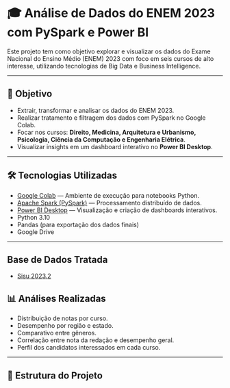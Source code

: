 # 🎓 Análise de Dados do ENEM 2023 com PySpark e Power BI

Este projeto tem como objetivo explorar e visualizar os dados do Exame Nacional do Ensino Médio (ENEM) 2023 com foco em seis cursos de alto interesse, utilizando tecnologias de Big Data e Business Intelligence.

---

## 📌 Objetivo

- Extrair, transformar e analisar os dados do ENEM 2023.
- Realizar tratamento e filtragem dos dados com PySpark no Google Colab.
- Focar nos cursos: **Direito, Medicina, Arquitetura e Urbanismo, Psicologia, Ciência da Computação e Engenharia Elétrica**.
- Visualizar insights em um dashboard interativo no **Power BI Desktop**.

---

## 🛠️ Tecnologias Utilizadas

- [Google Colab](https://colab.research.google.com/) — Ambiente de execução para notebooks Python.
- [Apache Spark (PySpark)](https://spark.apache.org/docs/latest/api/python/) — Processamento distribuído de dados.
- [Power BI Desktop](https://powerbi.microsoft.com/) — Visualização e criação de dashboards interativos.
- Python 3.10
- Pandas (para exportação dos dados finais)
- Google Drive

---
## Base de Dados Tratada
- [Sisu 2023.2](https://docs.google.com/spreadsheets/d/1FIrcJlatzRoxwVhOIqJnegcOl4xkUgQW/edit?usp=sharing&ouid=114190455052555726962&rtpof=true&sd=true)
## 📊 Análises Realizadas

- Distribuição de notas por curso.
- Desempenho por região e estado.
- Comparativo entre gêneros.
- Correlação entre nota da redação e desempenho geral.
- Perfil dos candidatos interessados em cada curso.

---

## 📂 Estrutura do Projeto


